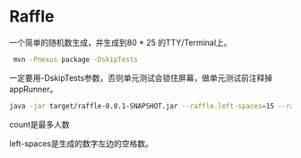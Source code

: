 # Raffle

一个简单的随机数生成，并生成到80 * 25 的TTY/Terminal上。


```bash
 mvn -Pnexus package -DskipTests
```
一定要用-DskipTests参数，否则单元测试会锁住屏幕，做单元测试前注释掉appRunner。

```bash
java -jar target/raffle-0.0.1-SNAPSHOT.jar --raffle.left-spaces=15 --raffle.count=500
```
count是最多人数

left-spaces是生成的数字左边的空格数。

